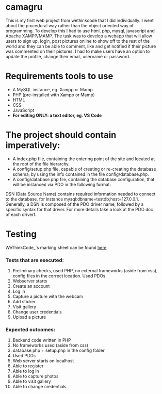 # camagru
This is my first web project from wethinkcode that I did individually. I went about the procedural way rather than the object oriented way of programming. To develop this I had to use html, php, mysql, javascript and Apache XAMPP/MAMP. The task was to develop a webapp that will allow users to sign up, login, post pictures online to show off to the rest of the world and they can be able to comment, like and get notified if their picture was commented on their pictures. I had to make users have an option to update the profile, change their email, username or password.
# Requirements tools to use
* A MySQL instance, eg. Xampp or Mamp
* PHP (pre-installed with Xampp or Mamp)
* HTML
* CSS
* JavaScript
* __For editing ONLY: a text editor, eg. VS Code__

# The project should contain imperatively:

* A index.php file, containing the entering point of the site and located at the root of the file hierarchy.
* A config/setup.php file, capable of creating or re-creating the database schema, by using the info contained in the file config/database.php.
* A config/database.php file, containing the database configuration, that will be instanced via PDO in the following format:

DSN (Data Source Name) contains required information needed to connect to the database, for instance mysql:dbname=testdb;host=127.0.0.1. Generally, a DSN is composed of the PDO driver name, followed by a specific syntax for that driver. For more details take a look at the PDO doc of each driver1.

# Testing
WeThinkCode_'s marking sheet can be found [here](https://trello-attachments.s3.amazonaws.com/5b838d66f253fc021a40201e/5b838d66f253fc021a402050/e5a609badea18ede3def82f4043c96e6/camagru.markingsheet.pdf)

### Tests that are executed:
1. Preliminary checks, used PHP, no external frameworks (aside from css), config files in the correct location. Used PDOs
2. Webserver starts
3. Create an account
4. Log in
5. Capture a picture with the webcam
6. Add sticker
7. Visit gallery
8. Change user credentials
9. Upload a picture

### Expected outcomes:
1. Backend code written in PHP
2. No frameworks used (aside from css)
3. database.php + setup.php in the config folder
4. Used PDOs
5. Web server starts on localhost
6. Able to register
7. Able to log in
8. Able to capture photos
9. Able to visit gallery
10. Able to change credentials
